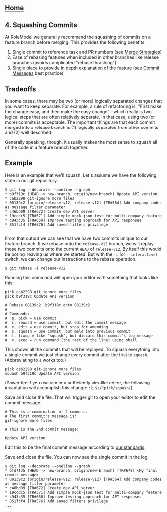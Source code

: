 ## [Home](../README.md)

## 4. Squashing Commits

At RoleModel we generally recommend the squashing of commits on a feature branch
before merging. This provides the following benefits:

1. Single commit to reference task and PR numbers
   (see [Merge Strategies](merge-strategies.md))
2. Ease of rebasing features when included in other branches like release
   branches (avoids complicated "rebase thrashing")
3. Single place to provide in depth explanation of the feature (see
   [Commit Messages](commit-messages.md) best practice)

## Tradeoffs

In some cases, there may be two (or more) logically separated changes that you
want to keep separate. For example, a rule of refactoring is, "First make the
change easy, and then make the easy change"--which really is two logical steps
that are often relatively separate. In that case, using two (or more) commits is
acceptable. The important things are that each commit merged into a release
branch is (1) logically separated from other commits and (2) well described.

Generally speaking, though, it usually makes the most sense to squash all of the
code in a feature branch together.

## Example

Here is an example that we'll squash. Let's assume we have the following state
in our git repository.

```
$ git log --decorate --oneline --graph
* b9f319c (HEAD -> new-branch, origin/new-branch) Update API version
* cab2298 git-ignore more files
* 08139c2 (origin/release-v12, release-v12) [TR#564] Add company codes as message filter parameter
* c46bd09 [TR#672] Create dev API server
* 19ccdc5 [TR#571] Add simple mock-json test for multi-company feature
* c943c35 [TR#650] Improve testing approach for API responses
* 851fcf4 [TR#576] Add saved filters privilege
...
```

From that output we can see that we have two commits unique to our feature
branch. If we rebase onto the `release-v12` branch, we will replay those two
commits onto the current `HEAD` of `release-v12`. By itself this would be
boring, leaving us where we started. But with the `-i` (or `--interactive`)
switch, we can change our instructions to the rebase operation.

```
$ git rebase -i release-v12
```

Running this command will open your editor with something that looks like this:

```
pick cab2298 git-ignore more files
pick b9f319c Update API version

# Rebase 08139c2..b9f319c onto 08139c2
#
# Commands:
#  p, pick = use commit
#  r, reword = use commit, but edit the commit message
#  e, edit = use commit, but stop for amending
#  s, squash = use commit, but meld into previous commit
#  f, fixup = like "squash", but discard this commit's log message
#  x, exec = run command (the rest of the line) using shell
```

This shows all the commits that will be replayed. To squash everything into a
single commit we just change every commit after the first to `squash`.
(Abbreviating to `s` works too.)

```
pick cab2298 git-ignore more files
squash b9f319c Update API version
```

(Power tip: if you use vim or a sufficiently vim-like editor, the following
incantation will accomplish this change: `:2,$s/^pick/squash/`)

Save and close the file. That will trigger git to open your editor to edit the
commit message:

```
# This is a combination of 2 commits.
# The first commit's message is:
git-ignore more files

# This is the 2nd commit message:

Update API version
```

Edit this to be the final commit message according
to [our standards](commit-messages.md).

Save and close the file. You can now see the single commit in the log.

```
$ git log --decorate --oneline --graph
* 6fd7f35 (HEAD -> new-branch, origin/new-branch) [TR#678] <My final commit message>
* 08139c2 (origin/release-v12, release-v12) [TR#564] Add company codes as message filter parameter
* c46bd09 [TR#672] Create dev API server
* 19ccdc5 [TR#571] Add simple mock-json test for multi-company feature
* c943c35 [TR#650] Improve testing approach for API responses
* 851fcf4 [TR#576] Add saved filters privilege
...
```
